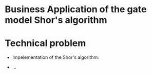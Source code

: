 # Business Application of the gate model Shor's algorithm

# Technical problem

- Impelementation of the Shor's algorithm:

- ...
